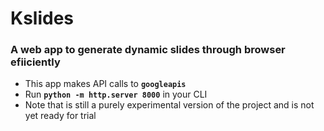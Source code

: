 # Kslides

### A web app to generate dynamic slides through browser efiiciently

* This app makes API calls to <code>__googleapis__</code>
* Run <code>__python -m http.server 8000__</code> in your CLI
* Note that is still a purely experimental version of the project and is not yet ready for trial
